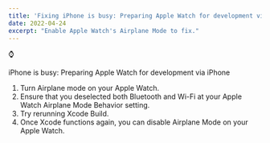 ```yaml
---
title: 'Fixing iPhone is busy: Preparing Apple Watch for development via iPhone'
date: 2022-04-24
excerpt: "Enable Apple Watch's Airplane Mode to fix."
---
```


⌚

iPhone is busy: Preparing Apple Watch for development via iPhone

1. Turn Airplane mode on your Apple Watch.
2. Ensure that you deselected both Bluetooth and Wi-Fi at your Apple Watch Airplane Mode Behavior setting.
3. Try rerunning Xcode Build.
4. Once Xcode functions again, you can disable Airplane Mode on your Apple Watch.

